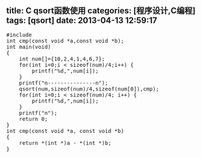title: C qsort函数使用
categories: [程序设计,C编程]
tags: [qsort]
date: 2013-04-13 12:59:17
---
<pre>
#include <stdio.h>
int cmp(const void *a,const void *b);
int main(void)
{
    int num[]={10,2,4,1,4,6,7};
    for(int i=0;i < sizeof(num)/4;i++) {
        printf("%d,",num[i]);
    }
    printf("n---------------n");
    qsort(num,sizeof(num)/4,sizeof(num[0]),cmp);
    for(int i=0;i < sizeof(num)/4; i++) {
        printf("%d,",num[i]);
    }
    printf("n");
    return 0;
}
int cmp(const void *a, const void *b)
{
    return *(int *)a - *(int *)b;
}
</pre>
